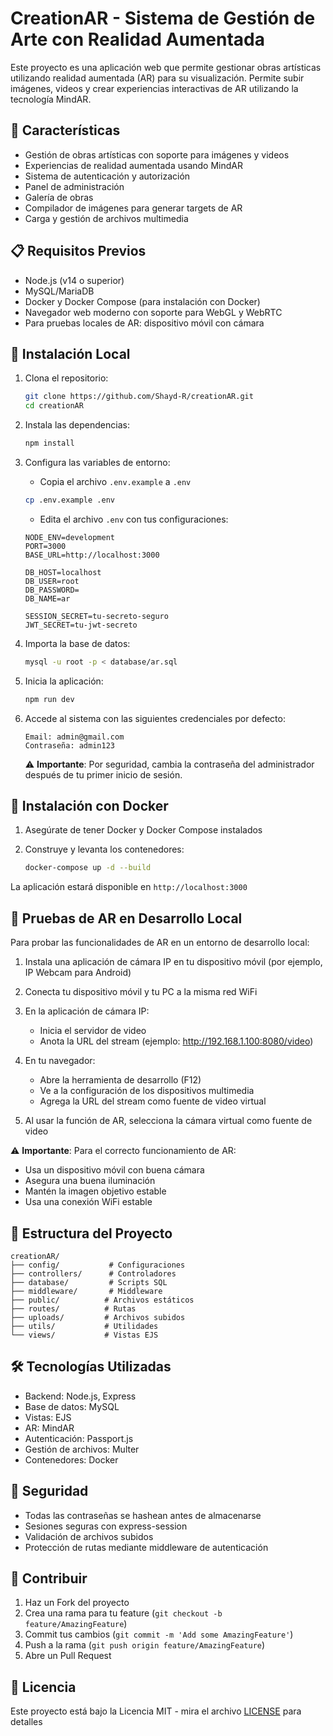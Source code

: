 # CreationAR - Sistema de Gestión de Arte con Realidad Aumentada

Este proyecto es una aplicación web que permite gestionar obras artísticas utilizando realidad aumentada (AR) para su visualización. Permite subir imágenes, videos y crear experiencias interactivas de AR utilizando la tecnología MindAR.

## 🚀 Características

- Gestión de obras artísticas con soporte para imágenes y videos
- Experiencias de realidad aumentada usando MindAR
- Sistema de autenticación y autorización
- Panel de administración
- Galería de obras
- Compilador de imágenes para generar targets de AR
- Carga y gestión de archivos multimedia

## 📋 Requisitos Previos

- Node.js (v14 o superior)
- MySQL/MariaDB
- Docker y Docker Compose (para instalación con Docker)
- Navegador web moderno con soporte para WebGL y WebRTC
- Para pruebas locales de AR: dispositivo móvil con cámara

## 🔧 Instalación Local

1. Clona el repositorio:
   ```bash
   git clone https://github.com/Shayd-R/creationAR.git
   cd creationAR
   ```

2. Instala las dependencias:
   ```bash
   npm install
   ```

3. Configura las variables de entorno:
   - Copia el archivo `.env.example` a `.env`
   ```bash
   cp .env.example .env
   ```
   - Edita el archivo `.env` con tus configuraciones:
   ```env
   NODE_ENV=development
   PORT=3000
   BASE_URL=http://localhost:3000
   
   DB_HOST=localhost
   DB_USER=root
   DB_PASSWORD=
   DB_NAME=ar
   
   SESSION_SECRET=tu-secreto-seguro
   JWT_SECRET=tu-jwt-secreto
   ```

4. Importa la base de datos:
   ```bash
   mysql -u root -p < database/ar.sql
   ```

5. Inicia la aplicación:
   ```bash
   npm run dev
   ```

6. Accede al sistema con las siguientes credenciales por defecto:
   ```
   Email: admin@gmail.com
   Contraseña: admin123
   ```
   
   ⚠️ **Importante**: Por seguridad, cambia la contraseña del administrador después de tu primer inicio de sesión.

## 🐳 Instalación con Docker

1. Asegúrate de tener Docker y Docker Compose instalados

2. Construye y levanta los contenedores:
   ```bash
   docker-compose up -d --build
   ```

La aplicación estará disponible en `http://localhost:3000`

## 📱 Pruebas de AR en Desarrollo Local

Para probar las funcionalidades de AR en un entorno de desarrollo local:

1. Instala una aplicación de cámara IP en tu dispositivo móvil (por ejemplo, IP Webcam para Android)

2. Conecta tu dispositivo móvil y tu PC a la misma red WiFi

3. En la aplicación de cámara IP:
   - Inicia el servidor de video
   - Anota la URL del stream (ejemplo: http://192.168.1.100:8080/video)

4. En tu navegador:
   - Abre la herramienta de desarrollo (F12)
   - Ve a la configuración de los dispositivos multimedia
   - Agrega la URL del stream como fuente de video virtual

5. Al usar la función de AR, selecciona la cámara virtual como fuente de video

⚠️ **Importante**: Para el correcto funcionamiento de AR:
- Usa un dispositivo móvil con buena cámara
- Asegura una buena iluminación
- Mantén la imagen objetivo estable
- Usa una conexión WiFi estable

## 📁 Estructura del Proyecto

```
creationAR/
├── config/           # Configuraciones
├── controllers/      # Controladores
├── database/         # Scripts SQL
├── middleware/       # Middleware
├── public/          # Archivos estáticos
├── routes/          # Rutas
├── uploads/         # Archivos subidos
├── utils/           # Utilidades
└── views/           # Vistas EJS
```

## 🛠️ Tecnologías Utilizadas

- Backend: Node.js, Express
- Base de datos: MySQL
- Vistas: EJS
- AR: MindAR
- Autenticación: Passport.js
- Gestión de archivos: Multer
- Contenedores: Docker

## 🔐 Seguridad

- Todas las contraseñas se hashean antes de almacenarse
- Sesiones seguras con express-session
- Validación de archivos subidos
- Protección de rutas mediante middleware de autenticación

## 👥 Contribuir

1. Haz un Fork del proyecto
2. Crea una rama para tu feature (`git checkout -b feature/AmazingFeature`)
3. Commit tus cambios (`git commit -m 'Add some AmazingFeature'`)
4. Push a la rama (`git push origin feature/AmazingFeature`)
5. Abre un Pull Request

## 📄 Licencia

Este proyecto está bajo la Licencia MIT - mira el archivo [LICENSE](LICENSE) para detalles 
